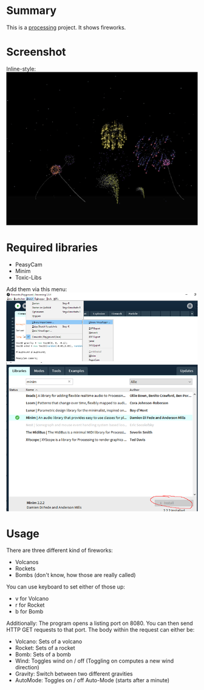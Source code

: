 # Summary

This is a [processing](https://processing.org/) project. It shows fireworks.
 
# Screenshot
Inline-style: 
![Firework](https://github.com/Frank-H-H/firework_playground/raw/master/screenshot.png "Firework")

# Required libraries
 - PeasyCam
 - Minim
 - Toxic-Libs

Add them via this menu:
![Add library](https://github.com/Frank-H-H/firework_playground/raw/master/add_library.png "Add library")
![Add library dialog](https://github.com/Frank-H-H/firework_playground/raw/master/add_library_dialog.png "Add library dialog")



# Usage
There are three different kind of fireworks:
 - Volcanos
 - Rockets
 - Bombs (don't know, how those are really called)

You can use keyboard to set either of those up:
 - v for Volcano
 - r for Rocket
 - b for Bomb

Additionally: The program opens a listing port on 8080. You can then send HTTP GET requests to that port. The body within the request can either be:
 - Volcano: Sets of a volcano
 - Rocket: Sets of a rocket
 - Bomb: Sets of a bomb
 - Wind: Toggles wind on / off (Toggling on computes a new wind direction)
 - Gravity: Switch between two different gravities
 - AutoMode: Toggles on / off Auto-Mode (starts after a minute)
